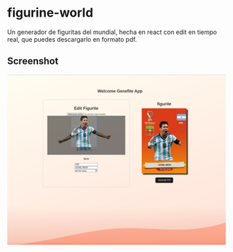 # figurine-world

Un generador de figuritas del mundial, hecha en react con edit en tiempo real, que puedes descargarlo en formato pdf.

## Screenshot

![](./src/assets/Captura%20de%20pantalla%20de%202022-11-13%2022-29-14.png)
